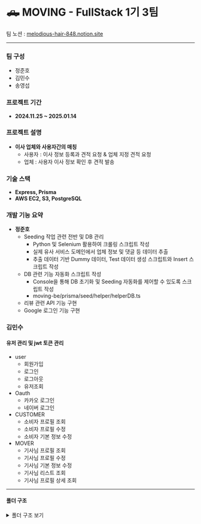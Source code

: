 # 🛻 MOVING - **FullStack 1기 3팀**

팀 노션 : [melodious-hair-848.notion.site](https://melodious-hair-848.notion.site/) 

---

### **팀 구성**

- 정준호
- 김민수
- 송영섭

### **프로젝트 기간**

- **2024.11.25 ~ 2025.01.14**

### **프로젝트 설명**

- **이사 업체와 사용자간의 매칭**
  - 사용자 : 이사 정보 등록과 견적 요청 & 업체 지정 견적 요청
  - 업체 : 사용자 이사 정보 확인 후 견적 발송

### **기술 스택**
- **Express, Prisma**
- **AWS EC2, S3, PostgreSQL**

### 개발 기능 요약

- **정준호**
  - Seeding 작업 관련 전반 및 DB 관리
    - Python 및 Selenium 활용하여 크롤링 스크립트 작성
    - 실제 유사 서비스 도메인에서 업체 정보 및 댓글 등 데이터 추출
    - 추출 데이터 기반 Dummy 데이터, Test 데이터 생성 스크립트와 Insert 스크립트 작성
  - DB 관련 기능 자동화 스크립트 작성
    - Console을 통해 DB 초기화 및 Seeding 자동화를 제어할 수 있도록 스크립트 작성
    - moving-be/prisma/seed/helper/helperDB.ts
  - 리뷰 관련 API 기능 구현
  - Google 로그인 기능 구현
 

### **김민수**
#### 유저 관리 및 jwt 토큰 관리
  - user
    - 회원가입
    - 로그인
    - 로그아웃
    - 유저조회
  - Oauth
    - 카카오 로그인
    - 네이버 로그인
  - CUSTOMER
    - 소비자 프로필 조회
    - 소비자 프로필 수정
    - 소비자 기본 정보 수정
  - MOVER
    - 기사님 프로필 조회
    - 기사님 프로필 수정
    - 기사님 기본 정보 수정
    - 기사님 리스트 조회
    - 기사님 프로필 상세 조회
   
<hr>

#### 폴더 구조

<details>
<summary>폴더 구조 보기</summary>

<pre> 
📦moving-be
 ┣ 
 ┣ 📂prisma
 ┃ ┗ 📜schema.prisma
 ┣ 📂src
 ┃ ┣ 📂config
 ┃ ┃ ┣ 📜env.ts
 ┃ ┃ ┗ 📜prisma.ts
 ┃ ┣ 📂contents
 ┃ ┃ ┗ 📜region.ts
 ┃ ┣ 📂controllers
 ┃ ┃ ┣ 📜assignedEstimateRequestController.ts
 ┃ ┃ ┣ 📜controller.ts
 ┃ ┃ ┣ 📜customerController.ts
 ┃ ┃ ┣ 📜estimateController.ts
 ┃ ┃ ┣ 📜estimateRequestController.ts
 ┃ ┃ ┣ 📜favoriteController.ts
 ┃ ┃ ┣ 📜moverController.ts
 ┃ ┃ ┣ 📜notificationController.ts
 ┃ ┃ ┣ 📜reviewController.ts
 ┃ ┃ ┗ 📜userController.ts
 ┃ ┣ 📂middlewares
 ┃ ┃ ┣ 📜authMiddleware.ts
 ┃ ┃ ┣ 📜errHandler.ts
 ┃ ┃ ┣ 📜logger.ts
 ┃ ┃ ┣ 📜uploadMiddleware.ts
 ┃ ┃ ┗ 📜validateData.ts
 ┃ ┣ 📂repositories
 ┃ ┃ ┣ 📜assignedEstimateRequestRepository.ts
 ┃ ┃ ┣ 📜customerRepository.ts
 ┃ ┃ ┣ 📜estimateRepository.ts
 ┃ ┃ ┣ 📜estimateRequestRepository.ts
 ┃ ┃ ┣ 📜favoriteRepository.ts
 ┃ ┃ ┣ 📜moverRepository.ts
 ┃ ┃ ┣ 📜movingInfoRepository.ts
 ┃ ┃ ┣ 📜notificationRepository.ts
 ┃ ┃ ┣ 📜reviewRepository.ts
 ┃ ┃ ┗ 📜userRepository.ts
 ┃ ┣ 📂routes
 ┃ ┃ ┣ 📜assignedEstimateRequestRouter.ts
 ┃ ┃ ┣ 📜customerRouter.ts
 ┃ ┃ ┣ 📜estimateRequestRoute.ts
 ┃ ┃ ┣ 📜estimateRouter.ts
 ┃ ┃ ┣ 📜favoriteRouter.ts
 ┃ ┃ ┣ 📜moverRouter.ts
 ┃ ┃ ┣ 📜notificationRoutes.ts
 ┃ ┃ ┣ 📜reviewRouter.ts
 ┃ ┃ ┣ 📜route.ts
 ┃ ┃ ┗ 📜userRouter.ts
 ┃ ┣ 📂services
 ┃ ┃ ┣ 📂mappers
 ┃ ┃ ┃ ┣ 📜assignedEstimateRequestMapper.ts
 ┃ ┃ ┃ ┣ 📜estimateMapper.ts
 ┃ ┃ ┃ ┣ 📜estimateRequestMapper.ts
 ┃ ┃ ┃ ┗ 📜mapper.ts
 ┃ ┃ ┣ 📂selects
 ┃ ┃ ┃ ┣ 📜assignedEstimateRequestSelect.ts
 ┃ ┃ ┃ ┣ 📜customerSelect.ts
 ┃ ┃ ┃ ┣ 📜estimateRequsetSelect.ts
 ┃ ┃ ┃ ┣ 📜estimateSelect.ts
 ┃ ┃ ┃ ┣ 📜moverSelect.ts
 ┃ ┃ ┃ ┣ 📜movingInfoSelect.ts
 ┃ ┃ ┃ ┣ 📜reviewSelect.ts
 ┃ ┃ ┃ ┗ 📜userSelect.ts
 ┃ ┃ ┣ 📜assignedEstimateRequestService.ts
 ┃ ┃ ┣ 📜cronService.ts
 ┃ ┃ ┣ 📜customerService.ts
 ┃ ┃ ┣ 📜estimateRequestService.ts
 ┃ ┃ ┣ 📜estimateService.ts
 ┃ ┃ ┣ 📜favoriteService.ts
 ┃ ┃ ┣ 📜moverService.ts
 ┃ ┃ ┣ 📜notificationService.ts
 ┃ ┃ ┣ 📜reviewService.ts
 ┃ ┃ ┣ 📜service.ts
 ┃ ┃ ┗ 📜userService.ts
 ┃ ┣ 📂structs
 ┃ ┃ ┣ 📜estimate-struct.ts
 ┃ ┃ ┗ 📜estimateRequest-struct.ts
 ┃ ┣ 📂types
 ┃ ┃ ┣ 📜global.d.ts
 ┃ ┃ ┣ 📜repositoryType.ts
 ┃ ┃ ┗ 📜serviceType.ts
 ┃ ┣ 📂utils
 ┃ ┃ ┣ 📜createNotificationContents.ts
 ┃ ┃ ┣ 📜dateUtil.ts
 ┃ ┃ ┣ 📜google.ts
 ┃ ┃ ┣ 📜kakao.ts
 ┃ ┃ ┣ 📜mapperUtil.ts
 ┃ ┃ ┣ 📜moverUtile.ts
 ┃ ┃ ┣ 📜naver.ts
 ┃ ┃ ┗ 📜reviewUtil.ts
 ┃ ┗ 📜app.ts
 ┣ 📜.env
 ┣ 📜.gitignore
 ┣ 📜.prettierrc
 ┣ 📜README.md
 ┣ 📜package-lock.json
 ┣ 📜package.json
 ┣ 📜test.http
 ┗ 📜tsconfig.json

  </pre>
</details>
